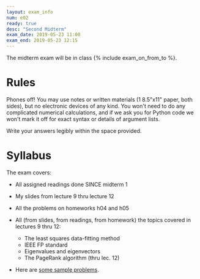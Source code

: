 ```yaml
---
layout: exam_info
num: e02
ready: true
desc: "Second Midterm"
exam_date: 2019-05-23 11:00
exam_end: 2019-05-23 12:15
---
```


The midterm exam will be in class {% include exam_on_from_to %}.

# Rules

Phones off!
You may use notes or written materials (1 8.5"x11" paper, both sides), 
but no electronic devices of any kind. 
You won't need to do any complicated numerical calculations,
and if we ask you for Python code we won't mark it off for
exact syntax or details of argument lists.

Write your answers legibly within the space provided.

# Syllabus

The exam covers:
- All assigned readings done SINCE midterm 1

- My slides from lecture 9 thru lecture 12

- All the problems on homeworks h04 and h05

- All (from slides, from readings, from homework) the topics covered in lectures 9 thru 12:
    * The least squares data-fitting method
    * IEEE FP standard
    * Eigenvalues and eigenvectors
    * The PageRank algorithm (thru lec. 12)



- Here are [some sample problems](https://github.com/ucsb-cs111/s19-lecture-files/blob/master/05.23/me2_sampleprobs.pdf).

   
